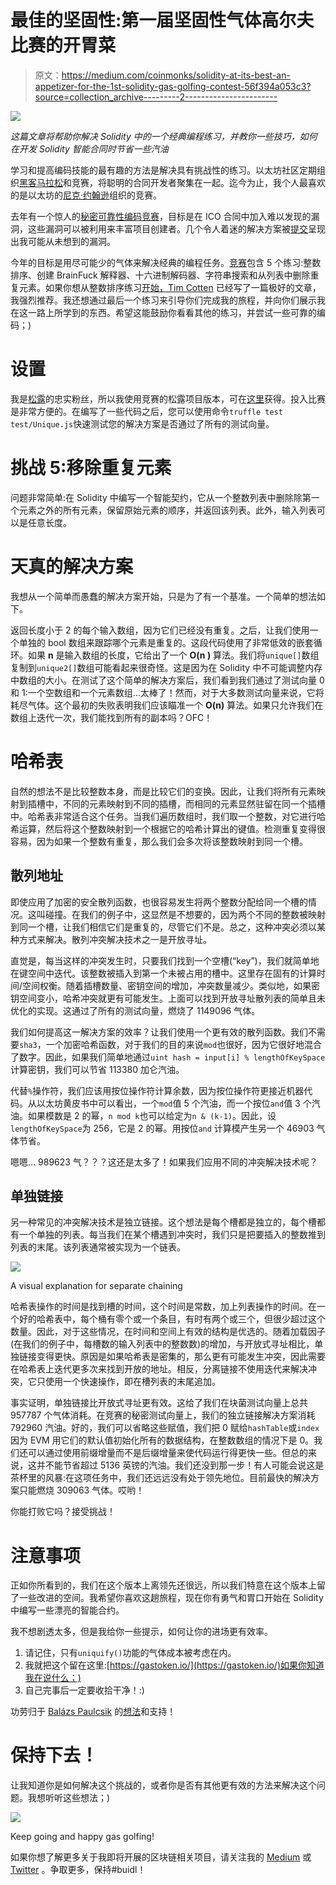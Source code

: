 # 最佳的坚固性:第一届坚固性气体高尔夫比赛的开胃菜

> 原文：<https://medium.com/coinmonks/solidity-at-its-best-an-appetizer-for-the-1st-solidity-gas-golfing-contest-56f394a053c3?source=collection_archive---------2----------------------->

![](img/cd96150526e3c8b75da77f006f584154.png)

*这篇文章将帮助你解决 Solidity 中的一个经典编程练习，并教你一些技巧，如何在开发 Solidity 智能合同时节省一些汽油*

学习和提高编码技能的最有趣的方法是解决具有挑战性的练习。以太坊社区定期组织[黑客马拉松](https://ethglobal.co/)和竞赛，将聪明的合同开发者聚集在一起。迄今为止，我个人最喜欢的是以太坊的[尼克·约翰逊](https://twitter.com/nicksdjohnson)组织的竞赛。

去年有一个惊人的[秘密可靠性编码竞赛](http://u.solidity.cc/)，目标是在 ICO 合同中加入难以发现的漏洞，这些漏洞可以被利用来丰富项目创建者。几个令人着迷的解决方案被[提交](/@weka/announcing-the-winners-of-the-first-underhanded-solidity-coding-contest-282563a87079)呈现出我可能从未想到的漏洞。

今年的目标是用尽可能少的气体来解决经典的编程任务。[竞赛](https://g.solidity.cc/)包含 5 个练习:整数排序、创建 BrainFuck 解释器、十六进制解码器、字符串搜索和从列表中删除重复元素。如果你想从整数排序练习[开始，Tim Cotten](https://blog.cotten.io/thinking-in-solidity-6670c06390a9) 已经写了一篇极好的文章，我强烈推荐。我还想通过最后一个练习来引导你们完成我的旅程，并向你们展示我在这一路上所学到的东西。希望这能鼓励你看看其他的练习，并尝试一些可靠的编码；)

# 设置

我是[松露](https://github.com/trufflesuite/truffle)的忠实粉丝，所以我使用竞赛的松露项目版本，可在[这里](https://github.com/Arachnid/sggc)获得。投入比赛是非常方便的。在编写了一些代码之后，您可以使用命令`truffle test test/Unique.js`快速测试您的解决方案是否通过了所有的测试向量。

# **挑战 5:移除重复元素**

问题非常简单:在 Solidity 中编写一个智能契约，它从一个整数列表中删除除第一个元素之外的所有元素，保留原始元素的顺序，并返回该列表。此外，输入列表可以是任意长度。

# 天真的解决方案

我想从一个简单而愚蠢的解决方案开始，只是为了有一个基准。一个简单的想法如下。

返回长度小于 2 的每个输入数组，因为它们已经没有重复。之后，让我们使用一个单独的 bool 数组来跟踪哪个元素是重复的。这段代码使用了非常低效的嵌套循环。如果 **n** 是输入数组的长度，它给出了一个 **O(n )** 算法。我们将`unique[]`数组复制到`unique2[]`数组可能看起来很奇怪。这是因为在 Solidity 中不可能调整内存中数组的大小。在测试了这个简单的解决方案后，我们看到我们通过了测试向量 0 和 1:一个空数组和一个元素数组…太棒了！然而，对于大多数测试向量来说，它将耗尽气体。这个最初的失败表明我们应该瞄准一个 **O(n)** 算法。如果只允许我们在数组上迭代一次，我们能找到所有的副本吗？OFC！

# 哈希表

自然的想法不是比较整数本身，而是比较它们的变换。因此，让我们将所有元素映射到插槽中，不同的元素映射到不同的插槽，而相同的元素显然驻留在同一个插槽中。哈希表非常适合这个任务。当我们遍历数组时，我们取一个整数，对它进行哈希运算，然后将这个整数映射到一个根据它的哈希计算出的键值。检测重复变得很容易，因为如果一个整数有重复，那么我们会多次将该整数映射到同一个槽。

## 散列地址

即使应用了加密的安全散列函数，也很容易发生将两个整数分配给同一个槽的情况。这叫碰撞。在我们的例子中，这显然是不想要的，因为两个不同的整数被映射到同一个槽，让我们相信它们是重复的，尽管它们不是。总之，这种冲突必须以某种方式来解决。散列冲突解决技术之一是开放寻址。

直觉是，每当这样的冲突发生时，只要我们找到一个空槽(“key”)，我们就简单地在键空间中迭代。该整数被插入到第一个未被占用的槽中。这里存在固有的计算时间/空间权衡。随着插槽数量、密钥空间的增加，冲突数量减少。类似地，如果密钥空间变小，哈希冲突就更有可能发生。上面可以找到开放寻址散列表的简单且未优化的实现。这通过了所有的测试向量，燃烧了 1149096 气体。

我们如何提高这一解决方案的效率？让我们使用一个更有效的散列函数。我们不需要`sha3`，一个加密哈希函数，对于我们的目的来说`mod`也很好，因为它很好地混合了数字。因此，如果我们简单地通过`uint hash = input[i] % lengthOfKeySpace`计算密钥，我们可以节省 113380 加仑汽油。

代替`%`操作符，我们应该用按位操作符计算余数，因为按位操作符更接近机器代码。从以太坊黄皮书中可以看出，一个`mod`值 5 个汽油，而一个按位`and`值 3 个汽油。如果模数是 2 的幂，`n mod k`也可以给定为`n & (k-1)`。因此，设`lengthOfKeySpace`为 256，它是 2 的幂。用按位`and` 计算模产生另一个 46903 气体节省。

嗯嗯… 989623 气？？？这还是太多了！如果我们应用不同的冲突解决技术呢？

## 单独链接

另一种常见的冲突解决技术是独立链接。这个想法是每个槽都是独立的，每个槽都有一个单独的列表。每当我们在某个槽遇到冲突时，我们只是把要插入的整数推到列表的末尾。该列表通常被实现为一个链表。

![](img/75db5e71966dd320eb433a74ec667d23.png)

A visual explanation for separate chaining

哈希表操作的时间是找到槽的时间，这个时间是常数，加上列表操作的时间。在一个好的哈希表中，每个桶有零个或一个条目，有时有两个或三个，但很少超过这个数量。因此，对于这些情况，在时间和空间上有效的结构是优选的。随着加载因子(在我们的例子中，每槽数的输入列表中的整数数)的增加，与开放式寻址相比，单独链接变得更快。原因是如果哈希表是密集的，那么更有可能发生冲突，因此需要在哈希表上迭代更多次来找到开放的地址。相反，分离链接不使用迭代来解决冲突，它只使用一个快速操作，即在槽列表的末尾追加。

事实证明，单独链接比开放式寻址更有效。这给了我们在块菌测试向量上总共 957787 个气体消耗。在竞赛的秘密测试向量上，我们的独立链接解决方案消耗 792960 汽油。好的，我们可以省略这些赋值，我们把 0 赋给`hashTable`或`index`因为 EVM 用它们的默认值初始化所有的数据结构，在整数数组的情况下是 0。我们还可以通过使用前缀增量而不是后缀增量来使代码运行得更快一些。但总的来说，这并不能节省超过 5136 英镑的汽油。我们还没到那一步！有人可能会说这是茶杯里的风暴:在这项任务中，我们还远远没有处于领先地位。目前最快的解决方案只能燃烧 309063 气体。哎哟！

你能打败它吗？接受挑战！

# **注意事项**

正如你所看到的，我们在这个版本上离领先还很远，所以我们特意在这个版本上留了一些改进的空间。我希望你喜欢这趟旅程，现在你有勇气和胃口开始在 Solidity 中编写一些漂亮的智能合约。

我不想剧透太多，但是我给你一些提示，如何让你的进场更有效率。

1.  请记住，只有`uniquify()`功能的气体成本被考虑在内。
2.  我就把这个留在这里:[https://gastoken.io/](https://gastoken.io/)如果你知道我在说什么；)
3.  自己完事后一定要收拾干净！:)

功劳归于 [Balázs Paulcsik](/@Csyk) 的[想法](https://twitter.com/Csyk01)和支持！

# 保持下去！

让我知道你是如何解决这个挑战的，或者你是否有其他更有效的方法来解决这个问题。我想听听这些想法；)

![](img/b6e3a06d70f3ba894cb9c7581147f50e.png)

Keep going and happy gas golfing!

如果你想了解更多关于我即将开展的区块链相关项目，请关注我的 [Medium](/@Istvan_A_Seres) 或 [Twitter](https://twitter.com/Istvan_A_Seres) 。争取更多，保持#buidl！